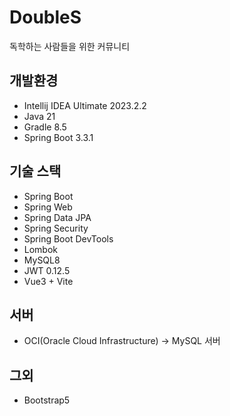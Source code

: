 # DoubleS
독학하는 사람들을 위한 커뮤니티

## 개발환경
* Intellij IDEA Ultimate 2023.2.2
* Java 21
* Gradle 8.5
* Spring Boot 3.3.1

## 기술 스택
* Spring Boot
* Spring Web
* Spring Data JPA
* Spring Security
* Spring Boot DevTools
* Lombok
* MySQL8
* JWT 0.12.5
* Vue3 + Vite

## 서버
* OCI(Oracle Cloud Infrastructure) -> MySQL 서버

## 그외
* Bootstrap5
